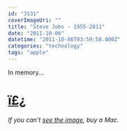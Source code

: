 ```yaml
---
id: "3531"
coverImageUri: ""
title: "Steve Jobs - 1955-2011"
date: "2011-10-06"
datetime: "2011-10-06T03:59:58.000Z"
categories: "technology"
tags: "apple"
---
```


In memory…

# [ï£¿](https://twitter.com/#!/search/ï£¿)

_If you can't [see the image](https://img.skitch.com/20111006-jq1c79tc8ekdtmeq7kkq2wd544.jpg), buy a Mac._
